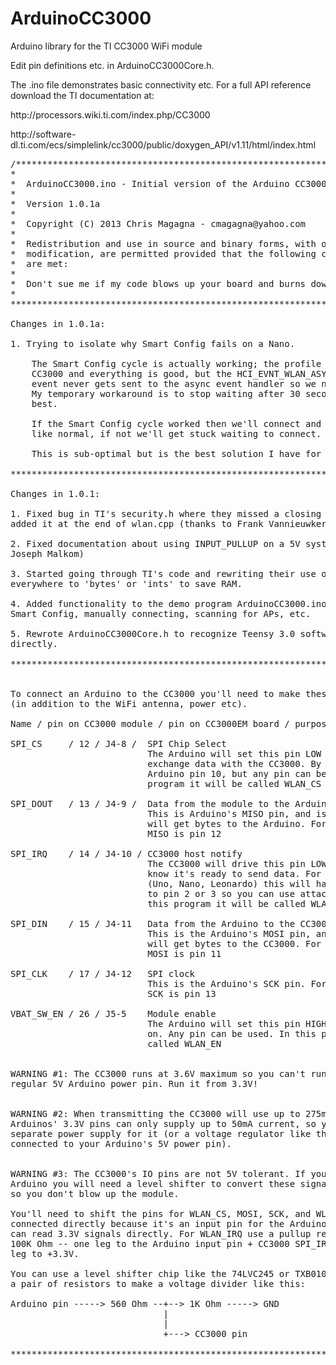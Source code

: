 ArduinoCC3000
=============

<p>Arduino library for the TI CC3000 WiFi module</p>

<p>Edit pin definitions etc. in ArduinoCC3000Core.h.</p>

<p>The .ino file demonstrates basic connectivity etc. For a full API
reference download the TI documentation at:</p>

<p>http://processors.wiki.ti.com/index.php/CC3000</p>

<p>http://software-dl.ti.com/ecs/simplelink/cc3000/public/doxygen_API/v1.11/html/index.html</p>

<pre>
/**************************************************************************
*
*  ArduinoCC3000.ino - Initial version of the Arduino CC3000 library.
*
*  Version 1.0.1a
* 
*  Copyright (C) 2013 Chris Magagna - cmagagna@yahoo.com
*
*  Redistribution and use in source and binary forms, with or without
*  modification, are permitted provided that the following conditions
*  are met:
*
*  Don't sue me if my code blows up your board and burns down your house
*
****************************************************************************

Changes in 1.0.1a:

1. Trying to isolate why Smart Config fails on a Nano.

	The Smart Config cycle is actually working; the profile gets saved to the
	CC3000 and everything is good, but the HCI_EVNT_WLAN_ASYNC_SIMPLE_CONFIG_DONE
	event never gets sent to the async event handler so we never know it's done.
	My temporary workaround is to stop waiting after 30 seconds and hope for the
	best.

	If the Smart Config cycle worked then we'll connect and get an IP address
	like normal, if not we'll get stuck waiting to connect.

	This is sub-optimal but is the best solution I have for now.

****************************************************************************

Changes in 1.0.1:

1. Fixed bug in TI's security.h where they missed a closing "}" so I had 
added it at the end of wlan.cpp (thanks to Frank Vannieuwkerke and alvarolb)

2. Fixed documentation about using INPUT_PULLUP on a 5V system (thanks to
Joseph Malkom)

3. Started going through TI's code and rewriting their use of 'longs' 
everywhere to 'bytes' or 'ints' to save RAM.

4. Added functionality to the demo program ArduinoCC3000.ino to demonstrate
Smart Config, manually connecting, scanning for APs, etc.

5. Rewrote ArduinoCC3000Core.h to recognize Teensy 3.0 software SPI 
directly.

****************************************************************************


To connect an Arduino to the CC3000 you'll need to make these 6 connections
(in addition to the WiFi antenna, power etc).

Name / pin on CC3000 module / pin on CC3000EM board / purpose

SPI_CS     / 12 / J4-8 /  SPI Chip Select
                          The Arduino will set this pin LOW when it wants to 
                          exchange data with the CC3000. By convention this is
                          Arduino pin 10, but any pin can be used. In this
                          program it will be called WLAN_CS

SPI_DOUT   / 13 / J4-9 /  Data from the module to the Arduino
                          This is Arduino's MISO pin, and is how the CC3000
                          will get bytes to the Arduino. For most Arduinos
                          MISO is pin 12

SPI_IRQ    / 14 / J4-10 / CC3000 host notify
                          The CC3000 will drive this pin LOW to let the Arduino
                          know it's ready to send data. For a regular Arduino
                          (Uno, Nano, Leonardo) this will have to be connected
                          to pin 2 or 3 so you can use attachInterrupt(). In
                          this program it will be called WLAN_IRQ

SPI_DIN    / 15 / J4-11   Data from the Arduino to the CC3000
                          This is the Arduino's MOSI pin, and is how the Arduino
                          will get bytes to the CC3000. For most Arduinos
                          MOSI is pin 11

SPI_CLK    / 17 / J4-12   SPI clock
                          This is the Arduino's SCK pin. For most Arduinos
                          SCK is pin 13

VBAT_SW_EN / 26 / J5-5    Module enable
                          The Arduino will set this pin HIGH to turn the CC3000
                          on. Any pin can be used. In this program it will be
                          called WLAN_EN
                          
                          
WARNING #1: The CC3000 runs at 3.6V maximum so you can't run it from your
regular 5V Arduino power pin. Run it from 3.3V!


WARNING #2: When transmitting the CC3000 will use up to 275mA current. Most
Arduinos' 3.3V pins can only supply up to 50mA current, so you'll need a 
separate power supply for it (or a voltage regulator like the LD1117V33
connected to your Arduino's 5V power pin).


WARNING #3: The CC3000's IO pins are not 5V tolerant. If you're using a 5V
Arduino you will need a level shifter to convert these signals to 3.3V
so you don't blow up the module. 

You'll need to shift the pins for WLAN_CS, MOSI, SCK, and WLAN_EN. MISO can be
connected directly because it's an input pin for the Arduino and the Arduino
can read 3.3V signals directly. For WLAN_IRQ use a pullup resistor of 10K to
100K Ohm -- one leg to the Arduino input pin + CC3000 SPI_IRQ pin, the other
leg to +3.3V.

You can use a level shifter chip like the 74LVC245 or TXB0104 or you can use
a pair of resistors to make a voltage divider like this:

Arduino pin -----> 560 Ohm --+--> 1K Ohm -----> GND
                             |
                             |
                             +---> CC3000 pin

****************************************************************************/
</pre>
